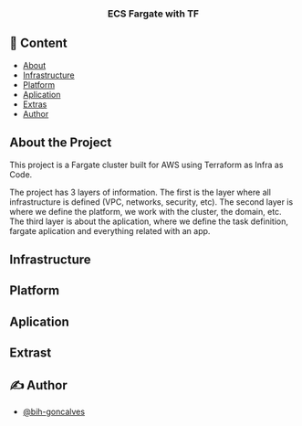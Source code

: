 <h3 align="center">ECS Fargate with TF</h3>

## 📝 Content

- [About](#about)
- [Infrastructure](#infrastructure)
- [Platform](#platform)
- [Aplication](#aplication)
- [Extras](#extras)
- [Author](#authors)


## About the Project <a name = "about"></a>

This project is a Fargate cluster built for AWS using Terraform as Infra as Code.

The project has 3 layers of information. The first is the layer where all infrastructure is defined (VPC, networks, security, etc). The second layer is where we define the platform, we work with the cluster, the domain, etc. The third layer is about the aplication, where we define the task definition, fargate aplication and everything related with an app.


## Infrastructure <a name = "infrastructure"></a>


## Platform <a name = "platform"></a>


## Aplication <a name = "aplication"></a>


## Extrast <a name = "extras"></a>


## ✍️ Author <a name = "authors"></a>

- [@bih-goncalves](https://github.com/bih-goncalves)